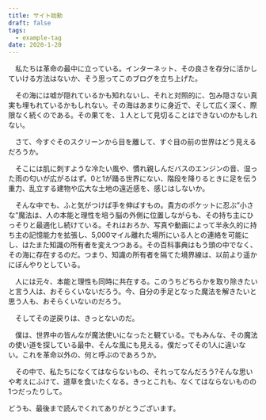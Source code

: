 ```yaml
---
title: サイト始動
draft: false
tags:
  - example-tag
date: 2020-1-20
---
```

　私たちは革命の最中に立っている。インターネット、その良さを存分に活かしていける方法はないか、そう思ってこのブログを立ち上げた。

　その海には嘘が隠れているかも知れないし、それと対照的に、包み隠さない真実も埋もれているかもしれない。その海はあまりに身近で、そして広く深く、際限なく続くのである。その果てを、１人として見切ることはできないのかもしれない。

　さて、今すぐそのスクリーンから目を離して、すぐ目の前の世界はどう見えるだろうか。

　そこには肌に刺すような冷たい風や、慣れ親しんだバスのエンジンの音、湿った雨の匂いが広がるはず。0と1が踊る世界にない、階段を降りるときに足を伝う重力、乱立する建物や広大な土地の遠近感を、感じはしないか。

　そんな中でも、ふと気がつけば手を伸ばすもの。貴方のポケットに忍ぶ”小さな”魔法は、人の本能と理性を培う脳の外側に位置しながらも、その持ち主にひっそりと最適化し続けている。それはおろか、写真や動画によって半永久的に持ち主の記憶能力を拡張し、5,000マイル離れた場所にいる人との連絡を可能にし、はたまた知識の所有者を変えつつある。その百科事典はもう頭の中でなく、その海に存在するのだ。つまり、知識の所有者を隔てた境界線は、以前より遥かにぼんやりとしている。

　人には元々、本能と理性も同時に共在する。このうちどちらかを取り除きたいと言う人は、おそらくいないだろう。今、自分の手足となった魔法を解きたいと思う人も、おそらくいないのだろう。

　そしてその逆戻りは、きっとないのだ。

　僕は、世界中の皆んなが魔法使いになったと観ている。でもみんな、その魔法の使い道を探している最中、そんな風にも見える。僕だってその1人に違いない。これを革命以外の、何と呼ぶのであろうか。

　その中で、私たちになくてはならないもの、それってなんだろう?そんな思いや考えにふけて、道草を食いたくなる。きっとこれも、なくてはならないものの1つだったりして。

どうも、最後まで読んでくれてありがとうございます。
